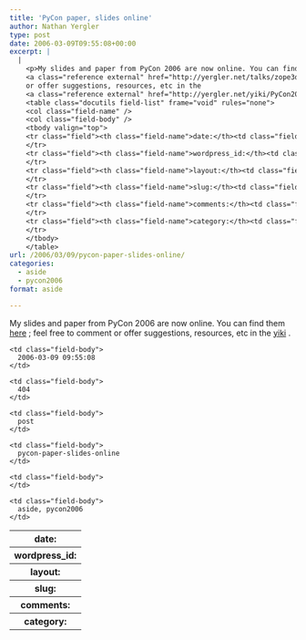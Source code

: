 ```yaml
---
title: 'PyCon paper, slides online'
author: Nathan Yergler
type: post
date: 2006-03-09T09:55:08+00:00
excerpt: |
  |
    <p>My slides and paper from PyCon 2006 are now online. You can find them
    <a class="reference external" href="http://yergler.net/talks/zope3desktop">here</a> ; feel free to comment
    or offer suggestions, resources, etc in the
    <a class="reference external" href="http://yergler.net/yiki/PyCon2006">yiki</a>.</p>
    <table class="docutils field-list" frame="void" rules="none">
    <col class="field-name" />
    <col class="field-body" />
    <tbody valign="top">
    <tr class="field"><th class="field-name">date:</th><td class="field-body">2006-03-09 09:55:08</td>
    </tr>
    <tr class="field"><th class="field-name">wordpress_id:</th><td class="field-body">404</td>
    </tr>
    <tr class="field"><th class="field-name">layout:</th><td class="field-body">post</td>
    </tr>
    <tr class="field"><th class="field-name">slug:</th><td class="field-body">pycon-paper-slides-online</td>
    </tr>
    <tr class="field"><th class="field-name">comments:</th><td class="field-body"></td>
    </tr>
    <tr class="field"><th class="field-name">category:</th><td class="field-body">aside, pycon2006</td>
    </tr>
    </tbody>
    </table>
url: /2006/03/09/pycon-paper-slides-online/
categories:
  - aside
  - pycon2006
format: aside

---
```

My slides and paper from PyCon 2006 are now online. You can find them [here][1]  ; feel free to comment or offer suggestions, resources, etc in the [yiki][2] .

<table class="docutils field-list" frame="void" rules="none">
  <col class="field-name" /> <col class="field-body" /> <tr class="field">
    <th class="field-name">
      date:
    </th>

    <td class="field-body">
      2006-03-09 09:55:08
    </td>
  </tr>

  <tr class="field">
    <th class="field-name">
      wordpress_id:
    </th>

    <td class="field-body">
      404
    </td>
  </tr>

  <tr class="field">
    <th class="field-name">
      layout:
    </th>

    <td class="field-body">
      post
    </td>
  </tr>

  <tr class="field">
    <th class="field-name">
      slug:
    </th>

    <td class="field-body">
      pycon-paper-slides-online
    </td>
  </tr>

  <tr class="field">
    <th class="field-name">
      comments:
    </th>

    <td class="field-body">
    </td>
  </tr>

  <tr class="field">
    <th class="field-name">
      category:
    </th>

    <td class="field-body">
      aside, pycon2006
    </td>
  </tr>
</table>

 [1]: http://yergler.net/talks/zope3desktop
 [2]: http://yergler.net/yiki/PyCon2006